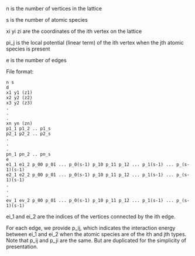 n is the number of vertices in the lattice

s is the number of atomic species

xi yi zi are the coordinates of the ith vertex on the lattice

pi_j is the local potential (linear term) of the ith vertex when the jth atomic species is present

e is the number of edges

File format:
```
n s
d
x1 y1 (z1)
x2 y2 (z2)
x3 y2 (z3)
.
.
.
xn yn (zn)
p1_1 p1_2 .. p1_s
p2_1 p2_2 .. p2_s
.
.
.
pn_1 pn_2 .. pn_s
e
e1_1 e1_2 p_00 p_01 ... p_0(s-1) p_10 p_11 p_12 ... p_1(s-1) ... p_(s-1)(s-1)
e2_1 e2_2 p_00 p_01 ... p_0(s-1) p_10 p_11 p_12 ... p_1(s-1) ... p_(s-1)(s-1)
.
.
.
ev_1 ev_2 p_00 p_01 ... p_0(s-1) p_10 p_11 p_12 ... p_1(s-1) ... p_(s-1)(s-1)
```

ei_1 and ei_2 are the indices of the vertices connected by the ith edge.

For each edge, we provide p_ij, which indicates the interaction energy between ei_1 and ei_2 when the atomic species are of the ith and jth types. Note that p_ij and p_ji are the same. But are duplicated for the simplicity of presentation.
